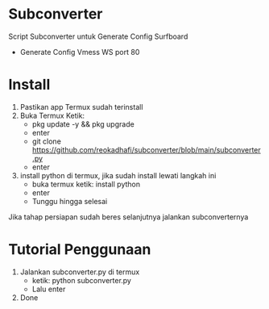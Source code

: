 # Subconverter
Script Subconverter untuk Generate Config Surfboard
+ Generate Config Vmess WS port 80

# Install
1. Pastikan app Termux sudah terinstall
2. Buka Termux Ketik:
   + pkg update -y && pkg upgrade
   + enter
   + git clone https://github.com/reokadhafi/subconverter/blob/main/subconverter.py
   + enter
3. install python di termux, jika sudah install lewati langkah ini
   + buka termux ketik: install python
   + enter
   + Tunggu hingga selesai

Jika tahap persiapan sudah beres selanjutnya jalankan subconverternya
# Tutorial Penggunaan
1. Jalankan subconverter.py di termux 
   + ketik: python subconverter.py
   + Lalu enter
2. Done
